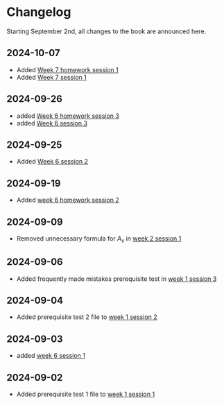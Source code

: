 # Changelog

Starting September 2nd, all changes to the book are announced here.

## 2024-10-07
- Added [Week 7 homework session 1](week_7/homework_1/intro.md)
- Added [Week 7 session 1](week_7/session_1/intro.ipynb)

## 2024-09-26
- added [Week 6 homework session 3](week_6/homework_3/intro.md)
- added [Week 6 session 3](week_6/homework_3/intro.md)

## 2024-09-25
- Added [Week 6 session 2](week_6/session_2/intro.md)

## 2024-09-19
- Added [week 6 homework session 2](week_6/homework_2/intro.md)

## 2024-09-09
- Removed unnecessary formula for $A_v$ in [week 2 session 1](week_2/session_1/intro.ipynb)

## 2024-09-06
- Added frequently made mistakes prerequisite test in [week 1 session 3](week_1/session_3/FMM.md)

## 2024-09-04
- Added prerequisite test 2 file to [week 1 session 2](week_1/session_2/intro.md)

## 2024-09-03
- added [week 6 session 1](week_6/session_1/intro.ipynb)

## 2024-09-02
- Added prerequisite test 1 file to [week 1 session 1](week_1/session_1/intro.md)